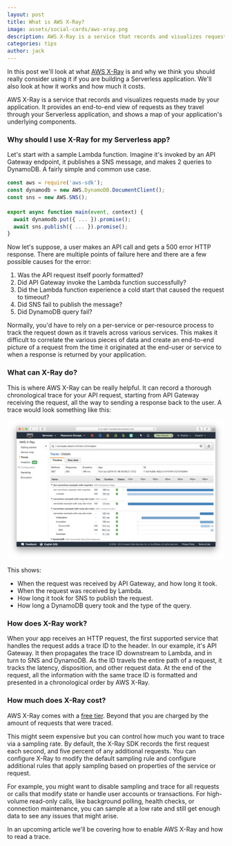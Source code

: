 ```yaml
---
layout: post
title: What is AWS X-Ray?
image: assets/social-cards/aws-xray.png
description: AWS X-Ray is a service that records and visualizes requests made by your application. It provides an end-to-end view of requests as they travel through your Serverless application, and shows a map of your application's underlying components.
categories: tips
author: jack
---
```


In this post we'll look at what [AWS X-Ray](https://aws.amazon.com/xray/) is and why we think you should really consider using it if you are building a Serverless application. We'll also look at how it works and how much it costs.

AWS X-Ray is a service that records and visualizes requests made by your application. It provides an end-to-end view of requests as they travel through your Serverless application, and shows a map of your application's underlying components.


### Why should I use X-Ray for my Serverless app?

Let's start with a sample Lambda function. Imagine it's invoked by an API Gateway endpoint, it publishes a SNS message, and makes 2 queries to DynamoDB. A fairly simple and common use case.

``` js
const aws = require('aws-sdk');
const dynamodb = new AWS.DynamoDB.DocumentClient();
const sns = new AWS.SNS();

export async function main(event, context) {
  await dynamodb.put({ ... }).promise();
  await sns.publish({ ... }).promise();
}
```

Now let's suppose, a user makes an API call and gets a 500 error HTTP response. There are multiple points of failure here and there are a few possible causes for the error:

 1. Was the API request itself poorly formatted?
 2. Did API Gateway invoke the Lambda function successfully?
 3. Did the Lambda function experience a cold start that caused the request to timeout?
 4. Did SNS fail to publish the message?
 5. Did DynamoDB query fail?

Normally, you'd have to rely on a per-service or per-resource process to track the request down as it travels across various services. This makes it difficult to correlate the various pieces of data and create an end-to-end picture of a request from the time it originated at the end-user or service to when a response is returned by your application.


### What can X-Ray do?

This is where AWS X-Ray can be really helpful. It can record a thorough chronological trace for your API request, starting from API Gateway receiving the request, all the way to sending a response back to the user. A trace would look something like this:

![Sample AWS X-Ray Trace](/assets/blog/what-is-aws-x-ray/sample-aws-x-ray-trace.png)

This shows:
- When the request was received by API Gateway, and how long it took.
- When the request was received by Lambda.
- How long it took for SNS to publish the request.
- How long a DynamoDB query took and the type of the query.


### How does X-Ray work?

When your app receives an HTTP request, the first supported service that handles the request adds a trace ID to the header. In our example, it's API Gateway. It then propagates the trace ID downstream to Lambda, and in turn to SNS and DynamoDB. As the ID travels the entire path of a request, it tracks the latency, disposition, and other request data. At the end of the request, all the information with the same trace ID is formatted and presented in a chronological order by AWS X-Ray.

### How much does X-Ray cost?

AWS X-Ray comes with a [free tier](https://aws.amazon.com/xray/pricing/). Beyond that you are charged by the amount of requests that were traced.

This might seem expensive but you can control how much you want to trace via a sampling rate. By default, the X-Ray SDK records the first request each second, and five percent of any additional requests. You can configure X-Ray to modify the default sampling rule and configure additional rules that apply sampling based on properties of the service or request.

For example, you might want to disable sampling and trace for all requests or calls that modify state or handle user accounts or transactions. For high-volume read-only calls, like background polling, health checks, or connection maintenance, you can sample at a low rate and still get enough data to see any issues that might arise.

In an upcoming article we'll be covering how to enable AWS X-Ray and how to read a trace.
